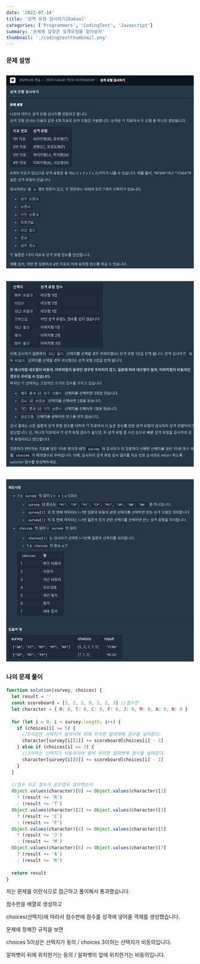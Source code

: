 ```yaml
---
date: '2022-07-14'
title: '성격 유형 검사하기[Kakao]'
categories: ['Programmers', 'CodingTest', 'Javascript']
summary: '문제에 알맞은 성격유형을 찾아보자'
thumbnail: './codingtestthumbnail.png'
---
```


### 문제 설명

## ![file:///C:/Reactblog/LEEBLOG/static/programmers/character1.PNG](../static/programmers/character1.PNG)

## ![file:///C:/Reactblog/LEEBLOG/static/programmers/character2.PNG](../static/programmers/character2.PNG)

## ![file:///C:/Reactblog/LEEBLOG/static/programmers/character3.PNG](../static/programmers/character3.PNG)

### 나의 문제 풀이

```javascript
function solution(survey, choices) {
  let result = ''
  const scoreboard = [3, 2, 1, 0, 1, 2, 3] //점수판
  let character = { R: 0, T: 0, C: 0, F: 0, J: 0, M: 0, A: 0, N: 0 }

  for (let i = 0; i < survey.length; i++) {
    if (choices[i] >= 5) {
      //5이상은 선택지가 동의이며 뒤에 위치한 알파벳에 점수를 넣어준다.
      character[survey[i][1]] += scoreboard[choices[i] - 1]
    } else if (choices[i] <= 3) {
      //3이하는 선택지가 비동의이며 앞에 위치한 알파벳에 점수를 넣어준다.
      character[survey[i][0]] += scoreboard[choices[i] - 1]
    }
  }

  //점수 비교 점수가 같은경우 알파벳순서
  Object.values(character)[0] >= Object.values(character)[1]
    ? (result += 'R')
    : (result += 'T')
  Object.values(character)[2] >= Object.values(character)[3]
    ? (result += 'C')
    : (result += 'F')
  Object.values(character)[4] >= Object.values(character)[5]
    ? (result += 'J')
    : (result += 'M')
  Object.values(character)[6] >= Object.values(character)[7]
    ? (result += 'A')
    : (result += 'N')

  return result
}
```

저는 문제를 이런식으로 접근하고 풀이해서 통과했습니다.

점수판을 배열로 생성하고

choices(선택지)에 따라서 점수판에 점수를 성격에 넣어줄 객체를 생성했습니다.

문제에 정해진 규칙을 보면

choices 5이상은 선택지가 동의 / choices 3이하는 선택지가 비동의입니다.

알파벳이 뒤에 위치한거는 동의 / 알파벳이 앞에 위치한거는 비동의입니다.
